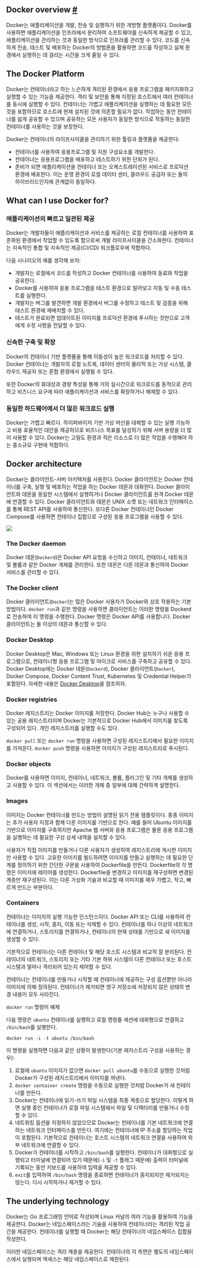 ## Docker overview [#](https://docs.docker.com/get-started/overview/)

Docker는 애플리케이션을 개발, 전송 및 실행하기 위한 개방형 플랫폼이다. Docker를 사용하면
애플리케이션을 인프라에서 분리하여 소프트웨어를 신속하게 제공할 수 있고, 애플리케이션을
관리하는 것과 동일한 방식으로 인프라를 관리할 수 있다. 코드를 신속하게 전송, 테스트 및
배포하는 Docker의 방법론을 활용하면 코드를 작성하고 실제 환경에서 실행하는 데 걸리는 시간을
크게 줄일 수 있다.

## The Docker Platform

Docker는 컨테이너라고 하는 느슨하게 격리된 환경에서 응용 프로그램을 패키지화하고 실행할
수 있는 기능을 제공한다. 격리 및 보안을 통해 지정된 호스트에서 여러 컨테이너를 동시에
실행할 수 있다. 컨테이너는 가볍고 애플리케이션을 실행하는 데 필요한 모든 것을 포함하므로
호스트에 현재 설치된 것에 의존할 필요가 없다. 작업하는 동안 컨테이너를 쉽게 공유할 수
있으며 공유하는 모든 사용자가 동일한 방식으로 작동하는 동일한 컨테이너를 사용하는 것을
보장한다.

Docker는 컨테이너의 라이프사이클을 관리하기 위한 툴링과 플랫폼을 제공한다:

- 컨테이너를 사용하여 응용프로그램 및 지원 구성요소를 개발한다.
- 컨테이너는 응용프로그램을 배포하고 테스트하기 위한 단위가 된다.
- 준비가 되면 애플리케이션을 컨테이너 또는 오케스트레이션된 서비스로 프로덕션 환경에
  배포한다. 이는 운영 환경이 로컬 데이터 센터, 클라우드 공급자 또는 둘의 하이브리드인지에
  관계없이 동일하다.

## What can I use Docker for?

### 애플리케이션의 빠르고 일관된 제공

Docker는 개발자들이 애플리케이션과 서비스를 제공하는 로컬 컨테이너를 사용하여 표준화된 환경에서 작업할 수 있도록
함으로써 개발 라이프사이클을 간소화한다. 컨테이너는 지속적인 통합 및 지속적인 제공(CI/CD) 워크플로우에
적합하다.

다음 시나리오의 예를 생각해 보자:

- 개발자는 로컬에서 코드를 작성하고 Docker 컨테이너를 사용하여 동료와 작업을 공유한다.
- Docker를 사용하여 응용 프로그램을 테스트 환경으로 밀어넣고 자동 및 수동 테스트를 실행한다.
- 개발자는 버그를 발견하면 개발 환경에서 버그를 수정하고 테스트 및 검증을 위해 테스트 환경에 재배치할 수
  있다.
- 테스트가 완료되면 업데이트된 이미지를 프로덕션 환경에 푸시하는 것만으로 고객에게 수정 사항을 전달할 수
  있다.

### 신속한 구축 및 확장

Docker의 컨테이너 기반 플랫폼을 통해 이동성이 높은 워크로드를 처리할 수 있다. Docker 컨테이너는 개발자의
로컬 노트북, 데이터 센터의 물리적 또는 가상 시스템, 클라우드 제공자 또는 혼합 환경에서 실행될 수 있다.

또한 Docker의 휴대성과 경량 특성을 통해 거의 실시간으로 워크로드를 동적으로 관리하고 비즈니스 요구에 따라
애플리케이션과 서비스를 확장하거나 해체할 수 있다.

### 동일한 하드웨어에서 더 많은 워크로드 실행

Docker는 가볍고 빠르다. 하이퍼바이저 기반 가상 머신을 대체할 수 있는 실행 가능하고 비용 효율적인 대안을
제공하므로 비즈니스 목표를 달성하기 위해 서버 용량을 더 많이 사용할 수 있다. Docker는 고밀도 환경과 적은
리소스로 더 많은 작업을 수행해야 하는 중소규모 구현에 적합하다.

## Docker architecture

Docker는 클라이언트-서버 아키텍처를 사용한다. Docker 클라이언트는 Docker 컨테이너를 구축,
실행 및 배포하는 작업을 하는 Docker 데몬과 대화한다. Docker 클라이언트와 데몬을 동일한
시스템에서 실행하거나 Docker 클라이언트를 원격 Docker 데몬에 연결할 수 있다. Docker
클라이언트와 데몬은 UNIX 소켓 또는 네트워크 인터페이스를 통해 REST API를 사용하여
통신한다. 또다른 Docker 컨테이너인 Docker Compose를 사용하면 컨테이너 집합으로
구성된 응용 프로그램을 사용할 수 있다.

![](https://docs.docker.com/assets/images/architecture.svg)

### The Docker daemon

Docker 데몬(`Dockerd`)은 Docker API 요청을 수신하고 이미지, 컨테이너, 네트워크
및 볼륨과 같은 Docker 개체를 관리한다. 또한 데몬은 다른 데몬과 통신하여 Docker
서비스를 관리할 수 있다.

### The Docker client

Docker 클라이언트(`Docker`)는 많은 Docker 사용자가 Docker와 상호 작용하는 기본
방법이다. `docker run`과 같은 명령을 사용하면 클라이언트는 이러한 명령을 Dockerd로
전송하여 이 명령을 수행한다. Docker 명령은 Docker API를 사용합니다. Docker
클라이언트는 둘 이상의 데몬과 통신할 수 있다.

### Docker Desktop

Docker Desktop은 Mac, Windows 또는 Linux 환경을 위한 설치하기 쉬운 응용
프로그램으로, 컨테이너형 응용 프로그램 및 마이크로 서비스를 구축하고 공유할 수 있다.
Docker Desktop에는 Docker 데몬(`Dockerd`), Docker 클라이언트(`Docker`),
Docker Compose, Docker Content Trust, Kubernetes 및 Credential
Helper가 포함된다. 자세한 내용은 [Docker Desktop](https://docs.docker.com/desktop/)을
참조하자.

### Docker registries

Docker 레지스트리는 Docker 이미지를 저장한다. Docker Hub는 누구나 사용할 수 있는 공용
레지스트리이며 Docker는 기본적으로 Docker Hub에서 이미지를 찾도록 구성되어 있다. 개인 레지스트리를
실행할 수도 있다.

`docker pull` 또는 `docker run` 명령을 사용하면 구성된 레지스트리에서 필요한
이미지를 가져온다. `docker push` 명령을 사용하면 이미지가 구성된 레지스트리로
푸시된다.

### Docker objects

Docker를 사용하면 이미지, 컨테이너, 네트워크, 볼륨, 플러그인 및 기타 개체를
생성하고 사용할 수 있다. 이 섹션에서는 이러한 개체 중 일부에 대해 간략하게 설명한다.

### Images

이미지는 Docker 컨테이너를 만드는 방법이 설명된 읽기 전용 템플릿이다. 종종 이미지는
추가 사용자 지정과 함께 다른 이미지를 기반으로 한다. 예를 들어 Ubuntu 이미지를
기반으로 이미지를 구축하지만 Apache 웹 서버와 응용 프로그램은 물론 응용 프로그램을
실행하는 데 필요한 구성 상세 내역을 설치할 수 있다.

사용자가 직접 이미지를 만들거나 다른 사용자가 생성하여 레지스트리에 게시한 이미지만
사용할 수 있다. 고유한 이미지를 빌드하려면 이미지를 만들고 실행하는 데 필요한 단계를
정의하기 위한 간단한 구문을 사용하여 Dockerfile을 만든다. Dockerfile의 각
명령은 이미지에 레이어를 생성한다. Dockerfile을 변경하고 이미지를 재구성하면
변경된 계층만 재구성된다. 이는 다른 가상화 기술과 비교할 때 이미지를 매우 가볍고,
작고, 빠르게 만드는 부분이다.

### Containers

컨테이너는 이미지의 실행 가능한 인스턴스이다. Docker API 또는 CLI를 사용하여
컨테이너를 생성, 시작, 중지, 이동 또는 삭제할 수 있다. 컨테이너를 하나 이상의
네트워크에 연결하거나, 스토리지를 연결하거나, 컨테이너의 현재 상태를 기반으로 새
이미지를 생성할 수 있다.

기본적으로 컨테이너는 다른 컨테이너 및 해당 호스트 시스템과 비교적 잘 분리된다.
컨테이너의 네트워크, 스토리지 또는 기타 기본 하위 시스템이 다른 컨테이너 또는 호스트
시스템과 얼마나 격리되어 있는지 제어할 수 있다.

컨테이너는 컨테이너를 만들거나 시작할 때 컨테이너에 제공하는 구성 옵션뿐만 아니라
이미지에 의해 정의된다. 컨테이너가 제거되면 영구 저장소에 저장되지 않은 상태의 변경
내용이 모두 사라진다.

`docker run` 명령어 예제

다음 명령은 `ubuntu` 컨테이너를 실행하고 로컬 명령줄 세션에 대화형으로 연결하고
`/bin/bash`를 실행한다.

```
docker run -i -t ubuntu /bin/bash
```

이 명령을 실행하면 다음과 같은 상황이 발생한다(기본 레지스트리 구성을 사용하는 경우):

1. 로컬에 `ubuntu` 이미지가 없으면 `docker pull ubuntu`를 수동으로 실행한 것처럼 Docker가
   구성된 레지스트리에서 이미지를 꺼낸다.
2. `docker container create` 명령을 수동으로 실행한 것처럼 Docker가 새 컨테이너를 만든다.
3. Docker는 컨테이너에 읽기-쓰기 파일 시스템을 최종 계층으로 할당한다. 이렇게 하면 실행 중인 컨테이너가
   로컬 파일 시스템에서 파일 및 디렉터리를 만들거나 수정할 수 있다.
4. 네트워킹 옵션을 지정하지 않았으므로 Docker는 컨테이너를 기본 네트워크에 연결하는 네트워크 인터페이스를
   만든다. 여기에는 컨테이너에 IP 주소를 할당하는 작업이 포함된다. 기본적으로 컨테이너는 호스트 시스템의
   네트워크 연결을 사용하여 외부 네트워크에 연결할 수 있다.
5. Docker가 컨테이너를 시작하고 `/bin/bash`를 실행한다. 컨테이너가 대화형으로 실행되고 터미널에 연결되어
   있기 때문에(`-i` 및 `-t` 플래그 때문에) 출력이 터미널에 기록되는 동안 키보드를 사용하여 입력을 제공할
   수 있다.
6. `exit`를 입력하여 `/bin/bash` 명령을 종료하면 컨테이너가 중지되지만 제거되지는 않는다. 다시
   시작하거나 제거할 수 있다.

## The underlying technology

Docker는 Go 프로그래밍 언어로 작성되며 Linux 커널의 여러 기능을 활용하여 기능을 제공한다. Docker는
네임스페이스라는 기술을 사용하여 컨테이너라는 격리된 작업 공간을 제공한다. 컨테이너를 실행할 때 Docker는
해당 컨테이너의 네임스페이스 집합을 작성한다.

이러한 네임스페이스는 격리 계층을 제공한다. 컨테이너의 각 측면은 별도의 네임스페이스에서 실행되며 액세스는
해당 네임스페이스로 제한된다.